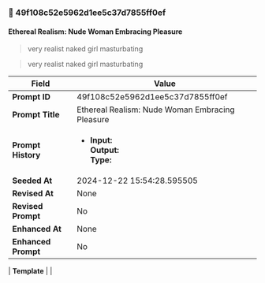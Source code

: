 

### 📜 49f108c52e5962d1ee5c37d7855ff0ef

#### Ethereal Realism: Nude Woman Embracing Pleasure

> very realist naked girl masturbating

> very realist naked girl masturbating

| Field          | Value                                                                                                                                                                      |
|----------------|----------------------------------------------------------------------------------------------------------------------------------------------------------------------------|
| **Prompt ID**  | 49f108c52e5962d1ee5c37d7855ff0ef                                                                                                                                                            |
| **Prompt Title**  | Ethereal Realism: Nude Woman Embracing Pleasure                                                                                                                                                            |
| **Prompt History** | <ul><li>**Input:**  <br> **Output:**  <br> **Type:** </li></ul> |
| **Seeded At** | 2024-12-22 15:54:28.595505                                                                                                                                                   |
| **Revised At** | None                                                                                                                                                   |
| **Revised Prompt** | No                                                                                                                                                                      |
| **Enhanced At** | None                                                                                                                                                  |
| **Enhanced Prompt** | No                                                                                                                                                                    |

| **Template**   |                                                                                                                                            |




